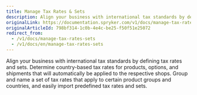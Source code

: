 ```yaml
---
title: Manage Tax Rates & Sets
description: Align your business with international tax standards by defining tax rates and sets.
originalLink: https://documentation.spryker.com/v1/docs/manage-tax-rates-sets
originalArticleId: 798bf314-1c0b-4e4c-be25-f50f51e25072
redirect_from:
  - /v1/docs/manage-tax-rates-sets
  - /v1/docs/en/manage-tax-rates-sets
---
```


Align your business with international tax standards by defining tax rates and sets. Determine country-based tax rates for products, options, and shipments that will automatically be applied to the respective shops. Group and name a set of tax rates that apply to certain product groups and countries, and easily import predefined tax rates and sets.
